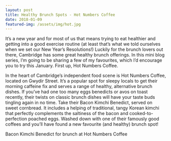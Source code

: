 ```yaml
---
layout: post
title: Healthy Brunch Spots - Hot Numbers Coffee
date: 2018-01-09
featured-img: /assets/img/hot.jpg
---
```

It’s a new year and for most of us that means trying to eat healthier and getting into a good exercise routine (at least that’s what we told ourselves when we set our New Year’s Resolutions!) Luckily for the brunch lovers out there, Cambridge has some great healthy brunch offerings. In this mini blog series, I’m going to be sharing a few of my favourites, which I’d encourage you to try this January. First up, Hot Numbers Coffee.

In the heart of Cambridge’s independent food scene is Hot Numbers Coffee, located on Gwydir Street. It’s a popular spot for sleepy locals to get their morning caffeine fix and serves a range of healthy, alternative brunch dishes. If you’ve had one too many eggs benedicts or avos on toast recently, their twists on classic brunch dishes will have your taste buds tingling again in no time. Take their Bacon Kimchi Benedict, served on sweet cornbread. It includes a helping of traditional, tangy Korean kimchi that perfectly complements the saltiness of the bacon and cooked-to-perfection poached eggs. Washed down with one of their famously good coffees and you’ll have found a new favourite (and healthy) brunch spot!

Bacon Kimchi Benedict for brunch at Hot Numbers Coffee
